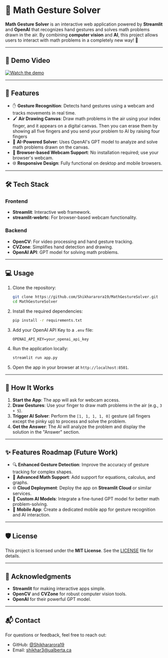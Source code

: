 # 📐 Math Gesture Solver

**Math Gesture Solver** is an interactive web application powered by **Streamlit** and **OpenAI** that recognizes hand gestures and solves math problems drawn in the air. By combining **computer vision** and **AI**, this project allows users to interact with math problems in a completely new way! 🙌


---

## 🎥 Demo Video

[![Watch the demo](https://img.youtube.com/vi/lFRdm6IchgQ/0.jpg)](https://www.youtube.com/watch?v=lFRdm6IchgQ)

---

## 🚀 Features

- ✋ **Gesture Recognition**: Detects hand gestures using a webcam and tracks movements in real time.
- 🖌️ **Air Drawing Canvas**: Draw math problems in the air using your index finger, and it appears on a digital canvas. Then you can erase them by showing all five fingers and you send your problem to AI by raising four fingers
- 🧠 **AI-Powered Solver**: Uses OpenAI's GPT model to analyze and solve math problems drawn on the canvas.
- 🎥 **Browser-based Webcam Support**: No installation required; use your browser's webcam.
- 🌐 **Responsive Design**: Fully functional on desktop and mobile browsers.

---

## 🛠️ Tech Stack

### **Frontend**
- **Streamlit**: Interactive web framework.
- **streamlit-webrtc**: For browser-based webcam functionality.

### **Backend**
- **OpenCV**: For video processing and hand gesture tracking.
- **CVZone**: Simplifies hand detection and drawing.
- **OpenAI API**: GPT model for solving math problems.

---

## 💻 Usage

1. Clone the repository:
   ```bash
   git clone https://github.com/Shikhararora19/MathGestureSolver.git
   cd MathGestureSolver
   ```

2. Install the required dependencies:
   ```bash
   pip install -r requirements.txt
   ```

3. Add your OpenAI API Key to a `.env` file:
   ```env
   OPENAI_API_KEY=your_openai_api_key
   ```

4. Run the application locally:
   ```bash
   streamlit run app.py
   ```

5. Open the app in your browser at `http://localhost:8501`.

---

## 🌟 How It Works

1. **Start the App**: The app will ask for webcam access.
2. **Draw Gestures**: Use your finger to draw math problems in the air (e.g., `3 + 5`).
3. **Trigger AI Solver**: Perform the `[1, 1, 1, 1, 0]` gesture (all fingers except the pinky up) to process and solve the problem.
4. **Get the Answer**: The AI will analyze the problem and display the solution in the "Answer" section.

---

## ✨ Features Roadmap (Future Work)

- 🔍 **Enhanced Gesture Detection**: Improve the accuracy of gesture tracking for complex shapes.
- 🧮 **Advanced Math Support**: Add support for equations, calculus, and graphs.
- 🌐 **Cloud Deployment**: Deploy the app on **Streamlit Cloud** or similar services.
- 🤖 **Custom AI Models**: Integrate a fine-tuned GPT model for better math problem-solving.
- 📱 **Mobile App**: Create a dedicated mobile app for gesture recognition and AI interaction.

---

## 🛡️ License

This project is licensed under the **MIT License**. See the [LICENSE](LICENSE) file for details.

---

## 🙌 Acknowledgments

- **Streamlit** for making interactive apps simple.
- **OpenCV** and **CVZone** for robust computer vision tools.
- **OpenAI** for their powerful GPT model.


---

## 📬 Contact

For questions or feedback, feel free to reach out:
- GitHub: [@Shikhararora19](https://github.com/Shikhararora19)
- Email: [shikhar3@ualberta.ca](mailto:shikhar3@ualberta.ca)
